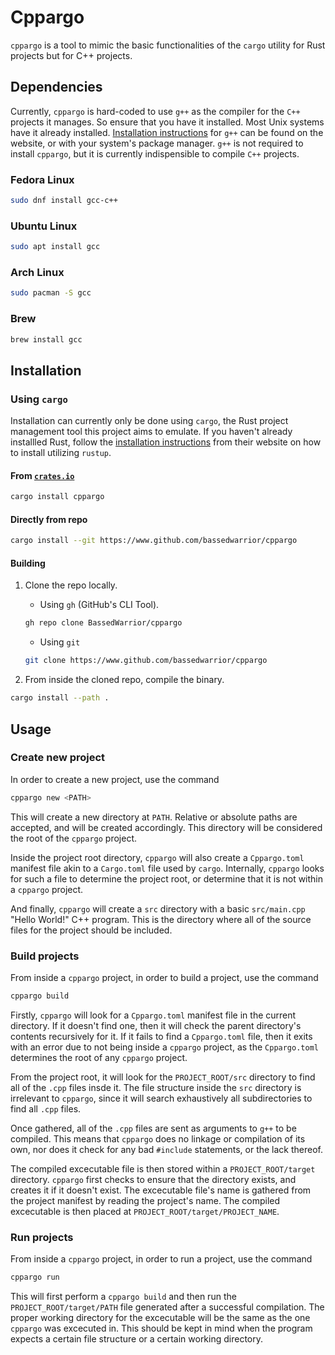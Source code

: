 # Cppargo

`cppargo` is a tool to mimic the basic functionalities of the `cargo` utility 
for Rust projects but for C++ projects.

## Dependencies

Currently, `cppargo` is hard-coded to use `g++` as the compiler for the `C++`
projects it manages. So ensure that you have it installed. Most Unix systems
have it already installed. [Installation instructions](https://gcc.gnu.org/install/) for `g++` can be found
on the website, or with your system's package manager. `g++` is not required
to install `cppargo`, but it is currently indispensible to compile `C++`
projects.

### Fedora Linux

```sh
sudo dnf install gcc-c++
```

### Ubuntu Linux

```sh
sudo apt install gcc
```

### Arch Linux

```sh
sudo pacman -S gcc
```

### Brew

```sh
brew install gcc
```

## Installation

### Using `cargo`

Installation can currently only be done using `cargo`, the Rust project
management tool this project aims to emulate. If you haven't already installled
Rust, follow the [installation instructions](https://www.rust-lang.org/tools/install) from their website on how to
install utilizing `rustup`.

#### From [`crates.io`](https://www.crates.io)

```sh
cargo install cppargo
```

#### Directly from repo

```sh
cargo install --git https://www.github.com/bassedwarrior/cppargo
```

#### Building

1. Clone the repo locally.

    - Using `gh` (GitHub's CLI Tool).

    ```sh
    gh repo clone BassedWarrior/cppargo
    ```
    - Using `git`

    ```sh
    git clone https://www.github.com/bassedwarrior/cppargo
    ```

2. From inside the cloned repo, compile the binary.

```sh
cargo install --path .
```

## Usage

### Create new project

In order to create a new project, use the command

```sh
cppargo new <PATH>
```

This will create a new directory at `PATH`. Relative or absolute paths are
accepted, and will be created accordingly. This directory will be considered
the root of the `cppargo` project.

Inside the project root directory, `cppargo` will also create a `Cppargo.toml`
manifest file akin to a `Cargo.toml` file used by `cargo`. Internally,
`cppargo` looks for such a file to determine the project root, or determine
that it is not within a `cppargo` project.

And finally, `cppargo` will create a `src` directory with a basic
`src/main.cpp` "Hello World!" C++ program. This is the directory where all of
the source files for the project should be included.

### Build projects

From inside a `cppargo` project, in order to build a project, use the command

```sh
cppargo build
```

Firstly, `cppargo` will look for a `Cppargo.toml` manifest file in the current
directory. If it doesn't find one, then it will check the parent directory's
contents recursively for it. If it fails to find a `Cppargo.toml` file, then it
exits with an error due to not being inside a `cppargo` project, as the
`Cppargo.toml` determines the root of any `cppargo` project.

From the project root, it will look for the `PROJECT_ROOT/src` directory to
find all of the `.cpp` files insde it. The file structure inside the `src`
directory is irrelevant to `cppargo`, since it will search exhaustively all
subdirectories to find all `.cpp` files.

Once gathered, all of the `.cpp` files are sent as arguments to `g++`
to be compiled. This means that `cppargo` does no linkage or compilation of its
own, nor does it check for any bad `#include` statements, or the lack thereof.

The compiled excecutable file is then stored within a `PROJECT_ROOT/target`
directory. `cppargo` first checks to ensure that the directory exists, and
creates it if it doesn't exist. The excecutable file's name is gathered from
the project manifest by reading the project's name. The compiled excecutable is
then placed at `PROJECT_ROOT/target/PROJECT_NAME`.

### Run projects

From inside a `cppargo` project, in order to run a project, use the command

```sh
cppargo run
```

This will first perform a `cppargo build` and then run the
`PROJECT_ROOT/target/PATH` file generated after a successful compilation. The
proper working directory for the excecutable will be the same as the one
`cppargo` was excecuted in. This should be kept in mind when the program
expects a certain file structure or a certain working directory.
